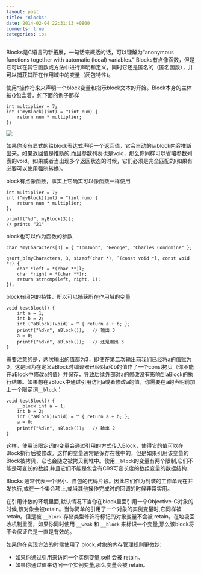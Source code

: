```yaml
---
layout: post
title: "Blocks"
date: 2014-02-04 22:31:13 +0800
comments: true
categories: ios
---
```

Blocks是C语言的新拓展，一句话来概括的话，可以理解为“anonymous functions together with automatic (local) variables.” Blocks有点像函数，但是它可以在其它函数或方法中进行声明和定义，同时它还是匿名的（匿名函数），并可以捕获其所在作用域中的变量（闭包特性)。

使用^操作符来来声明一个block变量和指示block文本的开始。Block本身的主体被{}包含着，如下面的例子那样
	int multiplier = 7;
	int (^myBlock)(int) = ^(int num) {
    	return num * multiplier;
	};
	
![](https://developer.apple.com/library/ios/documentation/Cocoa/Conceptual/Blocks/Art/blocks.jpg)

如果你没有显式的给block表达式声明一个返回值，它会自动的从block内容推断出来。如果返回值是推断的,而且参数列表也是void，那么你同样可以省略参数列表的void。如果或者当出现多个返回状态的时候，它们必须是完全匹配的(如果有必要可以使用强制转换)。

block有点像函数，事实上它确实可以像函数一样使用

	int multiplier = 7;
	int (^myBlock)(int) = ^(int num) {
    	return num * multiplier;
	};
 
	printf("%d", myBlock(3));
	// prints "21"
	
block也可以作为函数的参数

	char *myCharacters[3] = { "TomJohn", "George", "Charles Condomine" };
 
	qsort_b(myCharacters, 3, sizeof(char *), ^(const void *l, const void *r) {
    	char *left = *(char **)l;
    	char *right = *(char **)r;
    	return strncmp(left, right, 1);
	});

block有闭包的特性，所以可以捕获所在作用域的变量

	void testBlock() {
    	int a = 1;
    	int b = 2;
    	int (^aBlock)(void) = ^ { return a + b; };
    	printf("%d\n", aBlock());   // 输出 3
    	a = 0;
    	printf("%d\n", aBlock());   // 还是输出 3
	}
	
需要注意的是，两次输出的值都为3，即使在第二次输出前我们已经将a的值赋为0。这是因为在定义aBlock时编译器已经对a和b的值作了一个const拷贝（你不能在aBlock中修改a的值）并保存，导致后续外部对a的修改没有影响到aBlock的执行结果。如果想在aBlock中通过引用访问a或者修改a的值，你需要在a的声明前加上一个限定词`__block`：

	void testBlock() {
    	__block int a = 1;
    	int b = 2;
    	int (^aBlock)(void) = ^ { return a + b; };
    	a = 0;
    	printf("%d\n", aBlock());   // 输出 2
	}
这样，使用该限定词的变量会通过引用的方式传入Block，使得它的值可以在Block执行后被修改。这样的变量通常是保存在栈中的，但是如果引用该变量的Block被拷贝，它也会随之被拷贝到堆中。使用`__block`的变量有两个限制,它们不能是可变长的数组,并且它们不能是包含有C99可变长度的数组变量的数据结构.

Blocks 通常代表一个很小、自包的代码片段。因此它们作为封装的工作单元在并 发执行,或在一个集合项上,或当其他操作完成时的回调的时候非常实用。

在引用计数的环境里面,默认情况下当你在block里面引用一个Objective-C对象的时候,该对象会被retain。当你简单的引用了一个对象的实例变量时,它同样被retain。但是被 `__block` 存储类型修饰符标记的对象变量不会被 retain。在垃圾回收机制里面，如果你同时使用 `__weak` 和 `__block` 来标识一个变量,那么该block将不会保证它是一直是有效的。

如果你在实现方法的时候使用了 block,对象的内存管理规则更微妙:

* 如果你通过引用来访问一个实例变量,self 会被 retain。
* 如果你通过值来访问一个实例变量,那么变量会被 retain。
